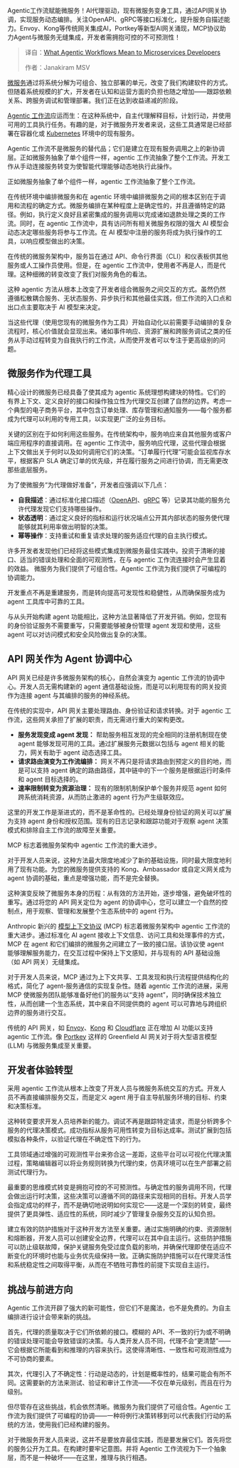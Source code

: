 <!--
title: Agentic Workflow对微服务开发者意味着什么
cover: https://cdn.thenewstack.io/media/2025/04/10f1035f-growtika-qpkdga-kdik-unsplashb.jpg
summary: Agentic工作流赋能微服务！AI代理驱动，现有微服务变身工具，通过API网关协调，实现服务动态编排。关注OpenAPI、gRPC等接口标准化，提升服务自描述能力。Envoy、Kong等传统网关集成AI，Portkey等新型AI网关涌现，MCP协议助力Agent与微服务无缝集成，开发者需拥抱可控的不可预测性！
-->

Agentic工作流赋能微服务！AI代理驱动，现有微服务变身工具，通过API网关协调，实现服务动态编排。关注OpenAPI、gRPC等接口标准化，提升服务自描述能力。Envoy、Kong等传统网关集成AI，Portkey等新型AI网关涌现，MCP协议助力Agent与微服务无缝集成，开发者需拥抱可控的不可预测性！

> 译自：[What Agentic Workflows Mean to Microservices Developers](https://thenewstack.io/what-agentic-workflows-mean-to-microservices-developers/)
> 
> 作者：Janakiram MSV

[微服务](https://thenewstack.io/microservices/)通过将系统分解为可组合、独立部署的单元，改变了我们构建软件的方式。但随着系统规模的扩大，开发者在认知和运营方面的负担也随之增加——跟踪依赖关系、跨服务调试和管理部署。我们正在达到收益递减的阶段。

[Agentic 工作流](https://thenewstack.io/semantic-router-and-its-role-in-designing-agentic-workflows/)应运而生：在这种系统中，自主代理解释目标，计划行动，并使用可用的工具执行任务。有趣的是，对于微服务开发者来说，这些工具通常是已经部署在容器化或 [Kubernetes](https://thenewstack.io/kubernetes/) 环境中的现有服务。

Agentic 工作流不是微服务的替代品；它们是建立在现有服务调用之上的新协调层。正如微服务抽象了单个组件一样，agentic 工作流抽象了整个工作流。开发工作从手动连接服务转变为使智能代理能够动态地执行此操作。

正如微服务抽象了单个组件一样，agentic 工作流抽象了整个工作流。

在传统环境中编排微服务和在 agentic 环境中编排微服务之间的根本区别在于调用和流程的确定方式。微服务编排在某种程度上是确定性的，并且遵循特定的路径。例如，执行定义良好且紧密集成的服务调用以完成诸如退款处理之类的工作流。同时，在 agentic 工作流中，具有访问所有相关微服务权限的强大 AI 模型会动态决定哪些服务将参与工作流。在 AI 模型中注册的服务将成为执行操作的工具，以响应模型做出的决策。

在传统的微服务架构中，服务旨在通过 API、命令行界面（CLI）和仪表板供其他服务或人工操作员使用。但是，在 agentic 工作流中，使用者不再是人，而是代理。这种细微的转变改变了我们对服务角色的看法。

这种 agentic 方法从根本上改变了开发者组合微服务之间交互的方式。虽然仍然遵循松散耦合服务、无状态服务、异步执行和其他最佳实践，但工作流的入口点和出口点主要取决于 AI 模型来决定。

当这些代理（使用您现有的微服务作为工具）开始自动化以前需要手动编排的复杂流程时，核心价值就会显现出来。诸如事件响应、资源扩展和跨服务调试之类的任务从手动过程转变为自我执行的工作流，从而使开发者可以专注于更高级别的问题。

## 微服务作为代理工具

精心设计的微服务已经具备了使其成为 agentic 系统理想构建块的特性。它们的有界上下文、定义良好的接口和操作独立性为代理交互创建了自然的边界。考虑一个典型的电子商务平台，其中包含订单处理、库存管理和通知服务——每个服务都成为代理可以利用的专用工具，以实现更广泛的业务目标。

关键的区别在于如何利用这些服务。在传统架构中，服务响应来自其他服务或客户端应用程序的直接调用。在 agentic 工作流中，服务响应代理，这些代理会根据上下文做出关于何时以及如何调用它们的决策。“订单履行代理”可能会监视库存水平，根据客户 SLA 确定订单的优先级，并在履行服务之间进行协调，而无需更改那些底层服务。

为了使微服务“为代理做好准备”，开发者应强调以下几点：

- **自我描述**：通过标准化接口描述（[OpenAPI](https://www.openapis.org/)、[gRPC](https://grpc.io/) 等）记录其功能的服务允许代理发现它们支持哪些操作。
- **状态透明**：通过定义良好的指标和运行状况端点公开其内部状态的服务使代理能够就其利用率做出明智的决策。
- **幂等操作**：支持重试和重复请求处理的服务适应代理的自主执行模式。

许多开发者发现他们已经将这些模式集成到微服务最佳实践中。投资于清晰的接口、适当的错误处理和全面的可观测性，在与 agentic 工作流连接时会产生显着的效益。
微服务为我们提供了可组合性。Agentic 工作流为我们提供了可编程的协调能力。

开发重点不再是重建服务，而是转向提高可发现性和稳健性，从而确保服务成为 agent 工具库中可靠的工具。

与从头开始构建 agent 功能相比，这种方法显著降低了开发开销。例如，您现有的身份验证服务不需要重写，只需要能够被身份管理 agent 发现和使用，这些 agent 可以对访问模式和安全风险做出复杂的决策。

## API 网关作为 Agent 协调中心

API 网关已经是许多微服务架构的核心，自然会演变为 agentic 工作流的协调中心。开发人员无需构建新的 agent 通信基础设施，而是可以利用现有的网关投资作为连接 agent 与其编排的服务的神经系统。

在传统的实现中，API 网关主要处理路由、身份验证和请求转换。对于 agentic 工作流，这些网关承担了扩展的职责，而无需进行重大的架构更改。

- **服务发现变成 agent 发现：** 帮助服务相互发现的完全相同的注册机制现在使 agent 能够发现可用的工具。通过扩展服务元数据以包括与 agent 相关的能力，网关有助于 agent 动态选择工具。
- **请求路由演变为工作流编排：** 网关不再只是将请求路由到预定义的目的地，而是可以支持 agent 确定的路由路径，其中链中的下一个服务是根据运行时条件和 agent 目标选择的。
- **速率限制转变为资源治理：** 现有的限制机制保护单个服务并规范 agent 如何跨系统消耗资源，从而防止激进的 agent 行为产生级联效应。

这里的开发工作是渐进式的，而不是革命性的。已经处理身份验证的网关可以扩展为支持 agent 身份和授权范围。现有的日志记录和跟踪功能对于观察 agent 决策模式和排除自主工作流的故障至关重要。

MCP 标志着微服务架构中 agentic 工作流的重大进步。

对于开发人员来说，这种方法最大限度地减少了新的基础设施，同时最大限度地利用了现有功能。为您的微服务提供支持的 Kong、Ambassador 或自定义网关成为 agent 协调的基础，重点是增强功能，而不是完全替换。

这种演变反映了微服务本身的历程：从有效的方法开始，逐步增强，避免破坏性的重写。通过将您的 API 网关定位为 agent 的协调中心，您可以建立一个自然的控制点，用于观察、管理和发展整个生态系统中的 agent 行为。

Anthropic 新兴的 [模型上下文协议](https://thenewstack.io/mcp-the-missing-link-between-ai-agents-and-apis/) (MCP) 标志着微服务架构中 agentic 工作流的重大进步。通过标准化 AI agent 接收上下文信息、访问工具和处理事件的方式，MCP 在 agent 和它们编排的微服务之间建立了一致的接口层。该协议使 agent 能够理解服务能力，在交互过程中保持上下文感知，并与现有的 API 基础设施（如 API 网关）无缝集成。

对于开发人员来说，MCP 通过为上下文共享、工具发现和执行流程提供结构化的格式，简化了 agent-服务通信的实现复杂性。随着 agentic 工作流的进展，采用 MCP 使微服务团队能够准备好他们的服务以“支持 agent”，同时确保技术独立性，从而创建一个生态系统，其中来自不同提供商的 agent 可以可靠地与跨组织边界的服务进行交互。

传统的 API 网关，如 [Envoy](https://www.envoyproxy.io/)、[Kong](https://konghq.com/) 和 [Cloudflare](https://www.cloudflare.com/en-in/ai-solution/) 正在增加 AI 功能以支持 agentic 工作流。像 [Portkey](https://portkey.ai/) 这样的 Greenfield AI 网关对于将大型语言模型 (LLM) 与微服务集成至关重要。

## 开发者体验转型

采用 agentic 工作流从根本上改变了开发人员与微服务系统交互的方式。开发人员不再直接编排服务交互，而是定义 agent 用于自主导航服务环境的目标、约束和决策标准。

这种转变要求开发人员培养新的能力。调试不再是跟踪特定请求，而是分析跨多个服务的代理决策模式。成功指标从服务可用性转变为目标达成率。测试扩展到包括模拟各种条件，以验证代理在不确定性下的行为。

工具领域通过增强的可观测性平台来弥合这一差距，这些平台可以可视化代理决策过程，策略编辑器可以将业务规则转换为代理约束，仿真环境可以在生产部署之前测试代理行为。

最重要的思维模式转变是拥抱可控的不可预测性。与确定性的服务调用不同，代理会做出运行时决策，这些决策可以遵循不同的路径来实现相同的目标。开发人员学会指定成功的样子，而不是确切地说明如何实现它——这是一个深刻的转变，最终提供了更具弹性、适应性的系统，同时减少了管理复杂服务交互的认知负担。

建立有效的防护措施对于这种开发方法至关重要。通过实施明确的约束、资源限制和熔断器，开发人员可以创建安全边界，代理可以在其中自主运行。这些防护措施可以防止级联故障，保护关键服务免受过度负载的影响，并确保代理即使在适应不断变化的环境时也能与业务优先级保持一致。正确实施防护措施可以在代理灵活性和系统稳定性之间取得平衡，从而在不牺牲可靠性的前提下实现自主运行。

## 挑战与前进方向

Agentic 工作流开辟了强大的新可能性，但它们不是魔法，也不是免费的。为自主编排进行设计会带来新的挑战。

首先，代理的质量取决于它们所依赖的接口。模糊的 API、不一致的行为或不明确的错误处理可能会导致错误的决策。与人类开发人员不同，代理不会“更清楚”——它会根据它所能看到和推理的内容来执行。这使得清晰性、一致性和可观测性成为不可协商的要素。

其次，代理引入了不确定性：行动是动态的，计划是概率性的，结果可能会有所不同。这需要新的方法来测试、验证和审计工作流——不仅在单元级别，而且在行为级别。

但尽管存在这些挑战，机会依然清晰。微服务为我们提供了可组合性。Agentic 工作流为我们提供了可编程的协调——一种将例行决策转移到可以代表我们行动的系统的方法，使用我们已经构建的服务。

对于微服务开发人员来说，这并不是要放弃最佳实践，而是要发展它们。首先将您的服务公开为工具。在构建时要牢记意图。并将 Agentic 工作流视为下一个抽象层，而不是一种破坏——在这里，推理与执行相遇。
